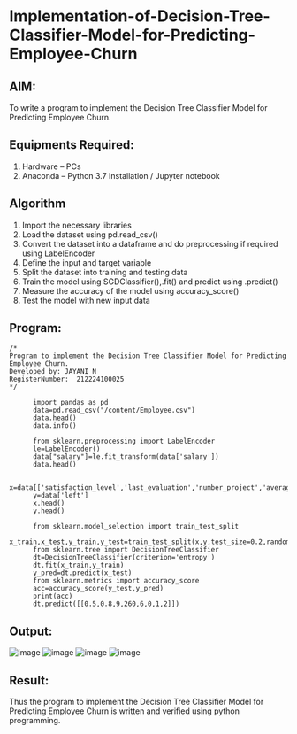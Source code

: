 # Implementation-of-Decision-Tree-Classifier-Model-for-Predicting-Employee-Churn

## AIM:
To write a program to implement the Decision Tree Classifier Model for Predicting Employee Churn.

## Equipments Required:
1. Hardware – PCs
2. Anaconda – Python 3.7 Installation / Jupyter notebook

## Algorithm
1. Import the necessary libraries
2. Load the dataset using pd.read_csv()
3. Convert the dataset into a dataframe and do preprocessing if required using LabelEncoder
4. Define the input and target variable
5. Split the dataset into training and testing data
6. Train the model using SGDClassifier(),.fit() and predict using .predict()
7. Measure the accuracy of the model using accuracy_score()
8. Test the model with new input data


## Program:
```
/*
Program to implement the Decision Tree Classifier Model for Predicting Employee Churn.
Developed by: JAYANI N
RegisterNumber:  212224100025
*/
```

          import pandas as pd
          data=pd.read_csv("/content/Employee.csv")
          data.head()
          data.info()
          
          from sklearn.preprocessing import LabelEncoder
          le=LabelEncoder()
          data["salary"]=le.fit_transform(data['salary'])
          data.head()
          
          x=data[['satisfaction_level','last_evaluation','number_project','average_montly_hours','time_spend_company','Work_accident','promotion_last_5years','salary']]
          y=data['left']
          x.head()
          y.head()
          
          from sklearn.model_selection import train_test_split
          x_train,x_test,y_train,y_test=train_test_split(x,y,test_size=0.2,random_state=2)
          from sklearn.tree import DecisionTreeClassifier
          dt=DecisionTreeClassifier(criterion='entropy')
          dt.fit(x_train,y_train)
          y_pred=dt.predict(x_test)
          from sklearn.metrics import accuracy_score
          acc=accuracy_score(y_test,y_pred)
          print(acc)
          dt.predict([[0.5,0.8,9,260,6,0,1,2]])

## Output:

![image](https://github.com/user-attachments/assets/14c148c7-a1ed-43d7-beff-6af13f94ef15)
![image](https://github.com/user-attachments/assets/57ffda4b-d17d-441b-bbbe-05ad0276f9cc)
![image](https://github.com/user-attachments/assets/50b2a5de-0970-4891-a0e5-c270c0eb6fc7)
![image](https://github.com/user-attachments/assets/24236a83-8752-4a69-802a-2e9e3b7353f9)


## Result:
Thus the program to implement the  Decision Tree Classifier Model for Predicting Employee Churn is written and verified using python programming.
